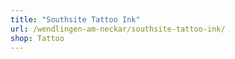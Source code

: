 ```yaml
---
title: "Southsite Tattoo Ink"
url: /wendlingen-am-neckar/southsite-tattoo-ink/
shop: Tattoo
---
```

